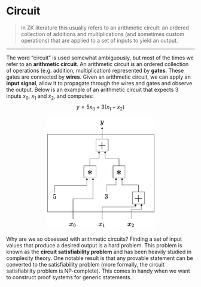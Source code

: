 # Circuit

> In ZK literature this usually refers to an arithmetic circuit: an ordered collection of additions and multiplications (and sometimes custom operations) that are applied to a set of inputs to yield an output.
---

The word “circuit” is used somewhat ambiguously, but most of the times we refer to an **arithmetic circuit**. An arithmetic circuit is an ordered collection of operations (e.g. addition, multiplication) represented by **gates**. These gates are connected by **wires**. Given an arithmetic circuit, we can apply an **input signal**, allow it to propagate through the wires and gates and observe the output. Below is an example of an arithmetic circuit that expects 3 inputs $x_0$, $x_1$ and $x_2$, and computes: 
$$y = 5x_0 + 3(x_1 + x_2)$$ 

<p align="center">
  <img height="300" src="../images/arithmetic_circuit.png" caption="An example of an arithmetic circuit">
</p>

Why are we so obsessed with arithmetic circuits? Finding a set of input values that produce a desired output is a hard problem. This problem is known as the **circuit satisfiability problem** and has been heavily studied in complexity theory. One notable result is that any provable statement can be converted to the satisfiability problem (more formally, the circuit satisfiability problem is NP-complete). This comes in handy when we want to construct proof systems for generic statements.